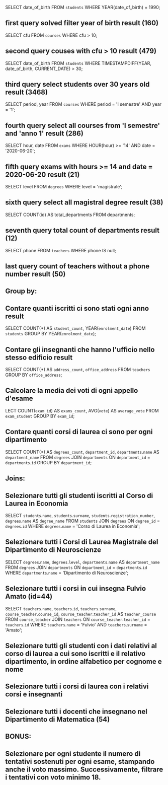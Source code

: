 SELECT date_of_birth FROM `students` WHERE YEAR(date_of_birth) = 1990;
## first query solved filter year of birth result (160)


SELECT cfu FROM `courses` WHERE cfu > 10;
## second query couses with cfu > 10 result (479)


SELECT date_of_birth FROM `students` WHERE TIMESTAMPDIFF(YEAR, date_of_birth, CURRENT_DATE) > 30;
## third query select students over 30 years old result (3468)


SELECT period, year FROM `courses` WHERE period = 'I semestre' AND year = '1';
## fourth query select all courses from 'I semestre' and 'anno 1' result (286)


SELECT hour, date FROM `exams` WHERE HOUR(hour) >= '14' AND date = '2020-06-20';
## fifth query exams with hours >= 14 and date = 2020-06-20 result (21)


SELECT level FROM `degrees` WHERE level = 'magistrale';
## sixth query select all magistral degree result (38)


SELECT COUNT(id) AS total_departments FROM departments;
## seventh query total count of departments result (12)


SELECT phone FROM `teachers` WHERE phone IS null;
## last query count of teachers without a phone number result (50)






## Group by:
## Contare quanti iscritti ci sono stati ogni anno result
SELECT COUNT(*) AS `student_count`, YEAR(`enrolment_date`)
FROM `students`
GROUP BY YEAR(`enrolment_date`);


## Contare gli insegnanti che hanno l'ufficio nello stesso edificio result
SELECT COUNT(*) AS `address_count`, `office_address`
FROM `teachers`
GROUP BY `office_address`;


## Calcolare la media dei voti di ogni appello d'esame
LECT COUNT(`exam_id`) AS `exams_count`, AVG(`vote`) AS `average_vote` 
FROM `exam_student` 
GROUP BY `exam_id`;


## Contare quanti corsi di laurea ci sono per ogni dipartimento
SELECT COUNT(*) AS `degrees_count`, `department_id`, `departments`.`name` AS `department_name`
FROM `degrees`
JOIN `departments` ON `department_id` = `departments`.`id`
GROUP BY `department_id`;






## Joins:
## Selezionare tutti gli studenti iscritti al Corso di Laurea in Economia
SELECT `students`.`name`, `students`.`surname`, `students`.`registration_number`, `degrees`.`name` AS `degree_name`
FROM `students`
JOIN `degrees` ON `degree_id` = `degrees`.`id`
WHERE `degrees`.`name` = 'Corso di Laurea in Economia';


## Selezionare tutti i Corsi di Laurea Magistrale del Dipartimento di Neuroscienze
SELECT `degrees`.`name`, `degrees`.`level`, `departments`.`name` AS `department_name`
FROM `degrees`
JOIN `departments` ON `department_id` = `departments`.`id`
WHERE `departments`.`name` = 'Dipartimento di Neuroscienze';


## Selezionare tutti i corsi in cui insegna Fulvio Amato (id=44)
SELECT `teachers`.`name`, `teachers`.`id`, `teachers`.`surname`, `course_teacher`.`course_id`, `course_teacher`.`teacher_id` AS `teacher_course`
FROM `course_teacher`
JOIN `teachers` ON `course_teacher`.`teacher_id` = `teachers`.`id`
WHERE `teachers`.`name` = 'Fulvio' AND `teachers`.`surname` = 'Amato';


## Selezionare tutti gli studenti con i dati relativi al corso di laurea a cui sono iscritti e il relativo dipartimento, in ordine alfabetico per cognome e nome



## Selezionare tutti i corsi di laurea con i relativi corsi e insegnanti



## Selezionare tutti i docenti che insegnano nel Dipartimento di Matematica (54)






## BONUS:
## Selezionare per ogni studente il numero di tentativi sostenuti per ogni esame, stampando anche il voto massimo. Successivamente, filtrare i tentativi con voto minimo 18.